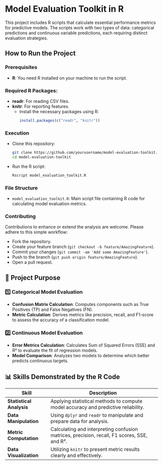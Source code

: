 # Model Evaluation Toolkit in R

This project includes R scripts that calculate essential performance metrics for predictive models. The scripts work with two types of data: categorical predictions and continuous variable predictions, each requiring distinct evaluation strategies.

## How to Run the Project

### Prerequisites
- **R**: You need R installed on your machine to run the script.

### Required R Packages:
- **readr**: For reading CSV files.
- **knitr**: For reporting features.
  - Install the necessary packages using R:
    ```R
    install.packages(c("readr", "knitr"))
    ```

### Execution
- Clone this repository:
  ```bash
  git clone https://github.com/yourusername/model-evaluation-toolkit.git
  cd model-evaluation-toolkit
  ```
- Run the R script:
  ```bash
  Rscript model_evaluation_toolkit.R
  ```

### File Structure
- `model_evaluation_toolkit.R`: Main script file containing R code for calculating model evaluation metrics.

### Contributing
Contributions to enhance or extend the analysis are welcome. Please adhere to this simple workflow:
- Fork the repository.
- Create your feature branch (`git checkout -b feature/AmazingFeature`).
- Commit your changes (`git commit -am 'Add some AmazingFeature'`).
- Push to the branch (`git push origin feature/AmazingFeature`).
- Open a pull request.

## 🧩 Project Purpose

### 1️⃣ Categorical Model Evaluation
- **Confusion Matrix Calculation**: Computes components such as True Positives (TP) and False Negatives (FN).
- **Metric Calculation**: Derives metrics like precision, recall, and F1-score to assess the accuracy of a classification model.

### 2️⃣ Continuous Model Evaluation
- **Error Metrics Calculation**: Calculates Sum of Squared Errors (SSE) and R² to evaluate the fit of regression models.
- **Model Comparison**: Analyzes two models to determine which better predicts continuous targets.

## 📊 Skills Demonstrated by the R Code

| Skill                         | Description                                      |
|-------------------------------|--------------------------------------------------|
| **Statistical Analysis**      | Applying statistical methods to compute model accuracy and predictive reliability. |
| **Data Manipulation**         | Using `dplyr` and `readr` to manipulate and prepare data for analysis. |
| **Metric Computation**        | Calculating and interpreting confusion matrices, precision, recall, F1 scores, SSE, and R². |
| **Data Visualization**        | Utilizing `knitr` to present metric results clearly and effectively. |



